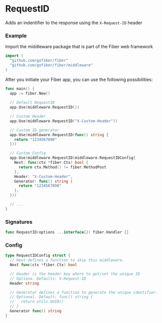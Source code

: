 # RequestID
Adds an indentifier to the response using the `X-Request-ID` header

### Example
Import the middleware package that is part of the Fiber web framework
```go
import (
  "github.com/gofiber/fiber"
  "github.com/gofiber/fiber/middleware"
)
```

After you initiate your Fiber app, you can use the following possibilities:
```go
func main() {
  app := fiber.New()
      
  // Default RequestID
  app.Use(middleware.RequestID())

  // Custom Header
  app.Use(middleware.RequestID("X-Custom-Header"))

  // Custom ID generator
  app.Use(middleware.RequestID(func() string {
    return "1234567890"
  }))

  // Custom Config
  app.Use(middleware.RequestID(middleware.RequestIDConfig{
    Next: func(ctx *fiber.Ctx) bool {
      return ctx.Method() != fiber.MethodPost
    },
    Header: "X-Custom-Header",
    Generator: func() string {
      return "1234567890"
    },
  }))

  // ...
}
```

### Signatures
```go
func RequestID(options ...interface{}) fiber.Handler {}
```

### Config
```go
type RequestIDConfig struct {		
  // Next defines a function to skip this middleware.
  Next func(ctx *fiber.Ctx) bool

  // Header is the header key where to get/set the unique ID
  // Optiona. Defaults: X-Request-ID
  Header string

  // Generator defines a function to generate the unique identifier.
  // Optional. Default: func() string {
  //   return utils.UUID()
  // }
  Generator func() string
}
```